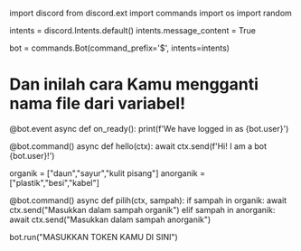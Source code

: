 import discord
from discord.ext import commands
import os
import random

intents = discord.Intents.default()
intents.message_content = True

bot = commands.Bot(command_prefix='$', intents=intents)

# Dan inilah cara Kamu mengganti nama file dari variabel!

@bot.event
async def on_ready():
    print(f'We have logged in as {bot.user}')

@bot.command()
async def hello(ctx):
    await ctx.send(f'Hi! I am a bot {bot.user}!')

organik = ["daun","sayur","kulit pisang"]
anorganik = ["plastik","besi","kabel"]

@bot.command()
async def pilih(ctx, sampah):
    if sampah in organik:
        await ctx.send("Masukkan dalam sampah organik")
    elif sampah in anorganik:
        await ctx.send("Masukkan dalam sampah anorganik")

bot.run("MASUKKAN TOKEN KAMU DI SINI")
